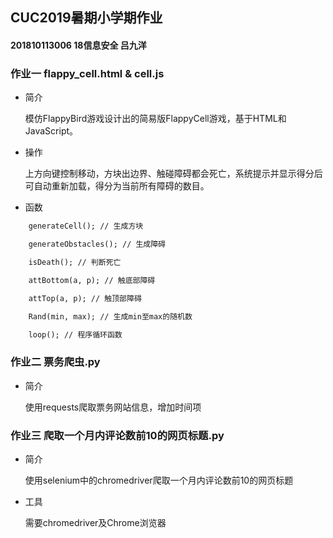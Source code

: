 ## CUC2019暑期小学期作业

####  201810113006 18信息安全 吕九洋

### 作业一  flappy_cell.html & cell.js
* 简介

    模仿FlappyBird游戏设计出的简易版FlappyCell游戏，基于HTML和JavaScript。
* 操作

   上方向键控制移动，方块出边界、触碰障碍都会死亡，系统提示并显示得分后可自动重新加载，得分为当前所有障碍的数目。

* 函数
```html
    generateCell(); // 生成方块

    generateObstacles(); // 生成障碍

    isDeath(); // 判断死亡

    attBottom(a, p); // 触底部障碍

    attTop(a, p); // 触顶部障碍

    Rand(min, max); // 生成min至max的随机数

    loop(); // 程序循环函数
```

### 作业二  票务爬虫.py
* 简介

    使用requests爬取票务网站信息，增加时间项

### 作业三  爬取一个月内评论数前10的网页标题.py
* 简介

    使用selenium中的chromedriver爬取一个月内评论数前10的网页标题
* 工具

    需要chromedriver及Chrome浏览器
